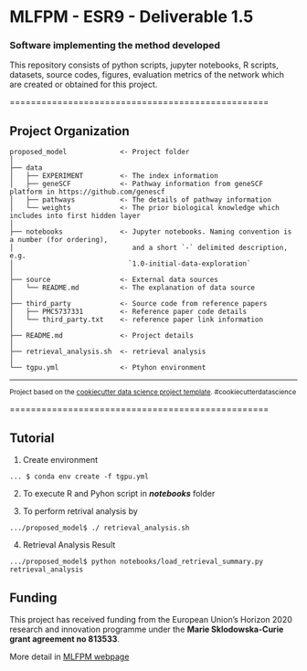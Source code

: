 # MLFPM - ESR9 - Deliverable 1.5
### Software implementing the method developed

This repository consists of python scripts, jupyter notebooks, R scripts, datasets, source codes, figures, evaluation metrics of the network which are created or obtained for this project.

=================================================

Project Organization
------------------------

    proposed_model             <- Project folder
    │
    ├── data
    │   ├── EXPERIMENT         <- The index information
    │   ├── geneSCF            <- Pathway information from geneSCF platform in https://github.com/genescf
    │   ├── pathways           <- The details of pathway information
    │   └── weights            <- The prior biological knowledge which includes into first hidden layer
    │
    ├── notebooks              <- Jupyter notebooks. Naming convention is a number (for ordering),
    │                             and a short `-` delimited description, e.g.
    │                            `1.0-initial-data-exploration`
    │
    ├── source                 <- External data sources
    │   └── README.md          <- The explanation of data source
    │
    ├── third_party            <- Source code from reference papers
    │   ├── PMC5737331         <- Reference paper code details
    │   └── third_party.txt    <- reference paper link information
    │
    ├── README.md              <- Project details
    │
    ├── retrieval_analysis.sh  <- retrieval analysis
    │
    └── tgpu.yml               <- Ptyhon environment
    
------------------------
<p><small>Project based on the <a target="_blank" href="https://drivendata.github.io/cookiecutter-data-science/">cookiecutter data science project template</a>. #cookiecutterdatascience</small></p>
=================================================

Tutorial
------------------------

1. Create environment
```
... $ conda env create -f tgpu.yml
```

2. To execute R and Pyhon script in **_notebooks_** folder

3. To perform retrival analysis by
```
.../proposed_model$ ./ retrieval_analysis.sh
``` 

4. Retrieval Analysis Result
```
.../proposed_model$ python notebooks/load_retrieval_summary.py retrieval_analysis
```

Funding
------------------------
This project has received funding from the European Union’s Horizon 2020 research and innovation programme under the **Marie Sklodowska-Curie grant agreement no 813533**.

More detail in [MLFPM webpage](https://mlfpm.eu/)
